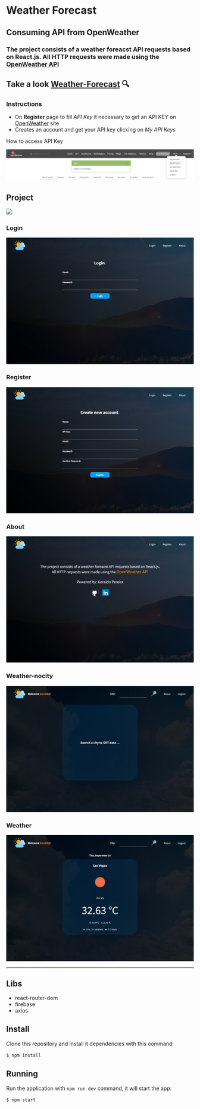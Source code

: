 # Weather Forecast

## Consuming API from <a src="https://openweathermap.org/">OpenWeather</a>

### The project consists of a weather foreacst API requests based on React.js. All HTTP requests were made using the <a href="https://openweathermap.org/">OpenWeather API</a>

## Take a look <a href="https://weather-forecast-geracneto.vercel.app">Weather-Forecast</a> :mag:

### Instructions
- On **Register** page to fill *API Key* it necessary to get an API KEY on <a href="https://openweathermap.org/">OpenWeather</a> site
- Creates an account and get your API key clicking on *My API Keys*

How to access API Key

<img src="/src/assets/images/projeto/openweather.png" >

## Project

<img src="/src/assets/images/projeto/weather-forecast.gif" >

### Login

<img src="/src/assets/images/projeto/login.jpeg" >

### Register

<img src="/src/assets/images/projeto/register.jpeg" >

### About

<img src="/src/assets/images/projeto/about.jpeg" >

### Weather-nocity

<img src="/src/assets/images/projeto/weather-nocity.jpeg" >

### Weather

<img src="/src/assets/images/projeto/weather.jpeg" >



<hr/>

## Libs
- react-router-dom
- firebase
- axios

## Install
Clone this repository and install it dependencies with this command: 
```sh
$ npm install
```

## Running
Run the application with `npm run dev` command, it will start the app:
```sh
$ npm start
